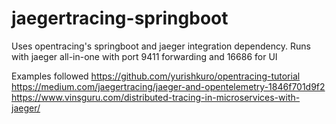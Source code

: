# jaegertracing-springboot

Uses opentracing's springboot and jaeger integration dependency.
Runs with jaeger all-in-one with port 9411 forwarding and 16686 for UI


Examples followed
https://github.com/yurishkuro/opentracing-tutorial
https://medium.com/jaegertracing/jaeger-and-opentelemetry-1846f701d9f2
https://www.vinsguru.com/distributed-tracing-in-microservices-with-jaeger/
